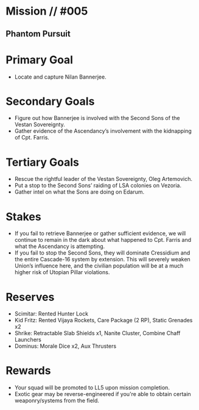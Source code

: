# Mission // #005
## Phantom Pursuit
# Primary Goal
- Locate and capture Nilan Bannerjee.

# Secondary Goals
- Figure out how Bannerjee is involved with the Second Sons of the Vestan Sovereignty.
- Gather evidence of the Ascendancy’s involvement with the kidnapping of Cpt. Farris.

# Tertiary Goals
- Rescue the rightful leader of the Vestan Sovereignty, Oleg Artemovich.
- Put a stop to the Second Sons’ raiding of LSA colonies on Vezoria.
- Gather intel on what the Sons are doing on Edarum.

# Stakes
- If you fail to retrieve Bannerjee or gather sufficient evidence, we will continue to remain in the dark about what happened to Cpt. Farris and what the Ascendancy is attempting.
- If you fail to stop the Second Sons, they will dominate Cressidium and the entire Cascade-16 system by extension. This will severely weaken Union’s influence here, and the civilian population will be at a much higher risk of Utopian Pillar violations.

# Reserves
- Scimitar: Rented Hunter Lock
- Kid Fritz: Rented Vijaya Rockets, Care Package (2 RP), Static Grenades x2
- Shrike: Retractable Slab Shields x1, Nanite Cluster, Combine Chaff Launchers
- Dominus: Morale Dice x2, Aux Thrusters

# Rewards
- Your squad will be promoted to LL5 upon mission completion.
- Exotic gear may be reverse-engineered if you're able to obtain certain weaponry/systems from the field.